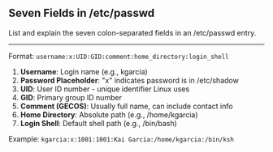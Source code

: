 ## Seven Fields in /etc/passwd

List and explain the seven colon-separated fields in an /etc/passwd entry.

---

Format: `username:x:UID:GID:comment:home_directory:login_shell`

1. **Username**: Login name (e.g., kgarcia)
2. **Password Placeholder**: "x" indicates password is in /etc/shadow
3. **UID**: User ID number - unique identifier Linux uses
4. **GID**: Primary group ID number
5. **Comment (GECOS)**: Usually full name, can include contact info
6. **Home Directory**: Absolute path (e.g., /home/kgarcia)
7. **Login Shell**: Default shell path (e.g., /bin/bash)

Example: `kgarcia:x:1001:1001:Kai Garcia:/home/kgarcia:/bin/ksh`

